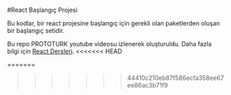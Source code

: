 #React Başlangıç Projesi

Bu kodlar, bir react projesine başlangıç için gerekli olan paketlerden oluşan bir başlangıç setidir. 

Bu repo PROTOTURK youtube videosu izlenerek oluşturuldu. Daha fazla bilgi için [React Dersleri](https://youtube.com/playlist?list=PLfAfrKyDRWrGXWpnJdyC4yXIW6v-PcFu-&si=B49okiswXhq_EFah).
<<<<<<< HEAD

=======
>>>>>>> 44410c210eb87f586ecfa358ee67ee86ac3b71f9
